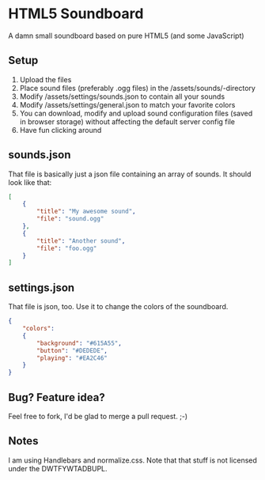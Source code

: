 HTML5 Soundboard
================

A damn small soundboard based on pure HTML5 (and some JavaScript)

Setup
-----

1. Upload the files
2. Place sound files (preferably .ogg files) in the /assets/sounds/-directory
3. Modify /assets/settings/sounds.json to contain all your sounds
4. Modify /assets/settings/general.json to match your favorite colors
5. You can download, modify and upload sound configuration files (saved in browser storage) without affecting the default server config file
5. Have fun clicking around

sounds.json
-----------

That file is basically just a json file containing an array of sounds. It should look like that:

```json
[
    {
        "title": "My awesome sound",
        "file": "sound.ogg"
    },
    {
        "title": "Another sound",
        "file": "foo.ogg"
    }
]
```

settings.json
-------------

That file is json, too. Use it to change the colors of the soundboard.

```json
{
    "colors":
    {
        "background": "#615A55",
        "button": "#DEDEDE",
        "playing": "#EA2C46"
    }
}
```

Bug? Feature idea?
------------------

Feel free to fork, I'd be glad to merge a pull request. ;-)

Notes
-------

I am using Handlebars and normalize.css. Note that that stuff is not licensed under the DWTFYWTADBUPL.
